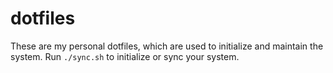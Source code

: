 # dotfiles

These are my personal dotfiles, which are used to initialize and maintain the system. Run `./sync.sh` to initialize or sync your system.
